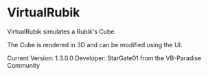 VirtualRubik
============

VirtualRubik simulates a Rubik's Cube.

The Cube is rendered in 3D and can be modified using the UI.

Current Version: 1.3.0.0
Developer: StarGate01 from the VB-Paradise Community
